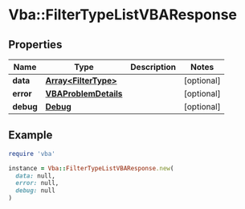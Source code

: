 # Vba::FilterTypeListVBAResponse

## Properties

| Name | Type | Description | Notes |
| ---- | ---- | ----------- | ----- |
| **data** | [**Array&lt;FilterType&gt;**](FilterType.md) |  | [optional] |
| **error** | [**VBAProblemDetails**](VBAProblemDetails.md) |  | [optional] |
| **debug** | [**Debug**](Debug.md) |  | [optional] |

## Example

```ruby
require 'vba'

instance = Vba::FilterTypeListVBAResponse.new(
  data: null,
  error: null,
  debug: null
)
```

